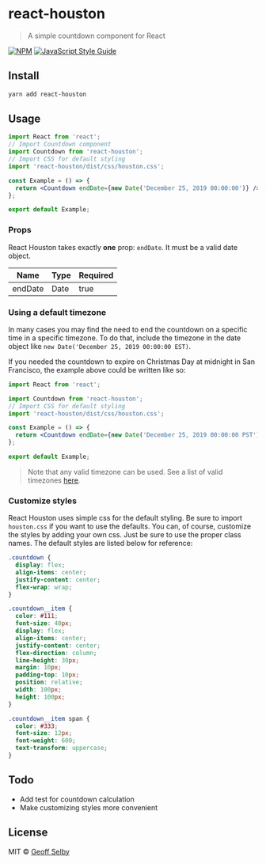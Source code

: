 # react-houston

> A simple countdown component for React

[![NPM](https://img.shields.io/npm/v/react-houston.svg)](https://www.npmjs.com/package/react-houston) [![JavaScript Style Guide](https://img.shields.io/badge/code_style-standard-brightgreen.svg)](https://standardjs.com)

## Install

```bash
yarn add react-houston
```

## Usage

```jsx
import React from 'react';
// Import Countdown component
import Countdown from 'react-houston';
// Import CSS for default styling
import 'react-houston/dist/css/houston.css';

const Example = () => {
  return <Countdown endDate={new Date('December 25, 2019 00:00:00')} />;
};

export default Example;
```

### Props

React Houston takes exactly **one** prop: `endDate`. It must be a valid date object.

| Name    | Type | Required |
| ------- | ---- | -------- |
| endDate | Date | true     |

### Using a default timezone

In many cases you may find the need to end the countdown on a specific time in a specific timezone. To do that, include the timezone in the date object like `new Date('December 25, 2019 00:00:00 EST)`.

If you needed the countdown to expire on Christmas Day at midnight in San Francisco, the example above could be written like so:

```jsx
import React from 'react';

import Countdown from 'react-houston';
// Import CSS for default styling
import 'react-houston/dist/css/houston.css';

const Example = () => {
  return <Countdown endDate={new Date('December 25, 2019 00:00:00 PST')} />;
};

export default Example;
```

> Note that any valid timezone can be used. See a list of valid timezones [here](https://gist.github.com/rxaviers/8481876).

### Customize styles

React Houston uses simple css for the default styling. Be sure to import `houston.css` if you want to use the defaults. You can, of course, customize the styles by adding your own css. Just be sure to use the proper class names. The default styles are listed below for reference:

```css
.countdown {
  display: flex;
  align-items: center;
  justify-content: center;
  flex-wrap: wrap;
}

.countdown__item {
  color: #111;
  font-size: 40px;
  display: flex;
  align-items: center;
  justify-content: center;
  flex-direction: column;
  line-height: 30px;
  margin: 10px;
  padding-top: 10px;
  position: relative;
  width: 100px;
  height: 100px;
}

.countdown__item span {
  color: #333;
  font-size: 12px;
  font-weight: 600;
  text-transform: uppercase;
}
```

## Todo

- Add test for countdown calculation
- Make customizing styles more convenient

## License

MIT © [Geoff Selby](https://github.com/GeoffSelby)
